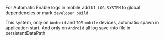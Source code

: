 For Automatic Enable logs in mobile add `UI_LOG_SYSTEM` to global dependencies or mark `developer build`

This system, only on `Android` and `IOS` `mobile` devices, automatic spawn in application start. And only on `Android` all log save into file in persistentDataPath
